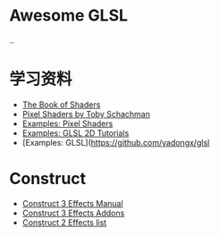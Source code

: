 # Awesome GLSL 

..

# 学习资料

- [The Book of Shaders](https://thebookofshaders.com/)
- [Pixel Shaders by Toby Schachman](http://pixelshaders.com/)
- [Examples: Pixel Shaders](https://github.com/electronicwhisper/pixel-shaders)
- [Examples: GLSL 2D Tutorials](https://www.shadertoy.com/view/Md23DV)
- [Examples: GLSL](https://github.com/yadongx/glsl

# Construct 
- [Construct 3 Effects Manual](https://www.construct.net/en/make-games/manuals/addon-sdk/guide/configuring-effects#internalH1Link2)
- [Construct 3 Effects Addons](https://www.construct.net/en/make-games/addons?products=2&q=&cats=3&sp=1&sb=0&sd=0&sort=5&page=1)
- [Construct 2 Effects list](https://www.construct.net/en/forum/extending-construct-2/effects-31/webgl-effects-list-51897)
